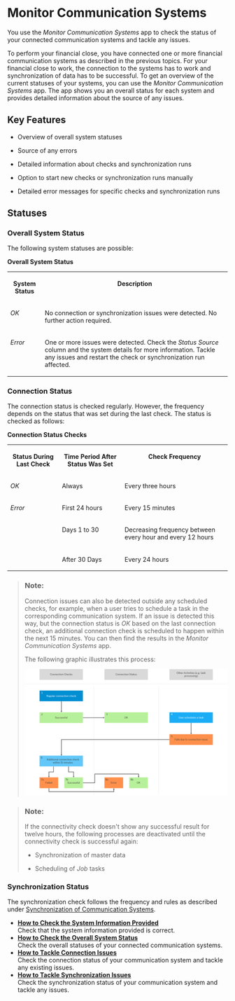 <!-- loioa215069e4c534617acde3e03393b3168 -->

# Monitor Communication Systems

You use the *Monitor Communication Systems* app to check the status of your connected communication systems and tackle any issues.

To perform your financial close, you have connected one or more financial communication systems as described in the previous topics. For your financial close to work, the connection to the systems has to work and synchronization of data has to be successful. To get an overview of the current statuses of your systems, you can use the *Monitor Communication Systems* app. The app shows you an overall status for each system and provides detailed information about the source of any issues.



<a name="loioa215069e4c534617acde3e03393b3168__section_yzc_lwt_ytb"/>

## Key Features

-   Overview of overall system statuses

-   Source of any errors

-   Detailed information about checks and synchronization runs

-   Option to start new checks or synchronization runs manually

-   Detailed error messages for specific checks and synchronization runs




<a name="loioa215069e4c534617acde3e03393b3168__section_zgv_l2p_g5b"/>

## Statuses



### Overall System Status

The following system statuses are possible:

**Overall System Status**


<table>
<tr>
<th valign="top">

System Status



</th>
<th valign="top">

Description



</th>
</tr>
<tr>
<td valign="top">

*OK*



</td>
<td valign="top">

No connection or synchronization issues were detected. No further action required.



</td>
</tr>
<tr>
<td valign="top">

*Error*



</td>
<td valign="top">

One or more issues were detected. Check the *Status Source* column and the system details for more information. Tackle any issues and restart the check or synchronization run affected.



</td>
</tr>
</table>



### Connection Status

The connection status is checked regularly. However, the frequency depends on the status that was set during the last check. The status is checked as follows:

**Connection Status Checks**


<table>
<tr>
<th valign="top">

Status During Last Check



</th>
<th valign="top">

Time Period After Status Was Set



</th>
<th valign="top">

Check Frequency



</th>
</tr>
<tr>
<td valign="top">

*OK*



</td>
<td valign="top">

Always



</td>
<td valign="top">

Every three hours



</td>
</tr>
<tr>
<td valign="top" rowspan="3">

*Error*



</td>
<td valign="top">

First 24 hours



</td>
<td valign="top">

Every 15 minutes



</td>
</tr>
<tr>
<td valign="top">

Days 1 to 30



</td>
<td valign="top">

Decreasing frequency between every hour and every 12 hours



</td>
</tr>
<tr>
<td valign="top">

After 30 Days



</td>
<td valign="top">

Every 24 hours



</td>
</tr>
</table>

> ### Note:  
> Connection issues can also be detected outside any scheduled checks, for example, when a user tries to schedule a task in the corresponding communication system. If an issue is detected this way, but the connection status is *OK* based on the last connection check, an additional connection check is scheduled to happen within the next 15 minutes. You can then find the results in the *Monitor Communication Systems* app.
> 
> The following graphic illustrates this process:
> 
>  ![Graphic depicting the process leading to an additional connection check: First, a regular check is successful and set the connection status to OK. Then, a user tries to schedule a job in the same communication system. The scheduling fails due to connection issues. Accordingly, an additional connection check is planned to start within the next 15 minutes. If this check is successful, the connection status stays in status OK. If the check fails, the connection status for this system is set to Error.](images/Image_Extraordinary_Connection_Check_f12b958.png) 

> ### Note:  
> If the connectivity check doesn't show any successful result for twelve hours, the following processes are deactivated until the connectivity check is successful again:
> 
> -   Synchronization of master data
> 
> -   Scheduling of *Job* tasks



### Synchronization Status

The synchronization check follows the frequency and rules as described under [Synchronization of Communication Systems](synchronization-of-communication-systems-a86348d.md).

-   **[How to Check the System Information Provided](how-to-check-the-system-information-provided-1f3c6dd.md "Check that the system information provided is correct.")**  
Check that the system information provided is correct.
-   **[How to Check the Overall System Status](how-to-check-the-overall-system-status-f30be05.md "Check the overall statuses of your connected communication systems.")**  
Check the overall statuses of your connected communication systems.
-   **[How to Tackle Connection Issues](how-to-tackle-connection-issues-7b0898e.md "Check the connection status of your communication system and tackle any existing
		issues.")**  
Check the connection status of your communication system and tackle any existing issues.
-   **[How to Tackle Synchronization Issues](how-to-tackle-synchronization-issues-ed8c4ec.md "Check the synchronization status of your communication system and tackle any issues.")**  
Check the synchronization status of your communication system and tackle any issues.

